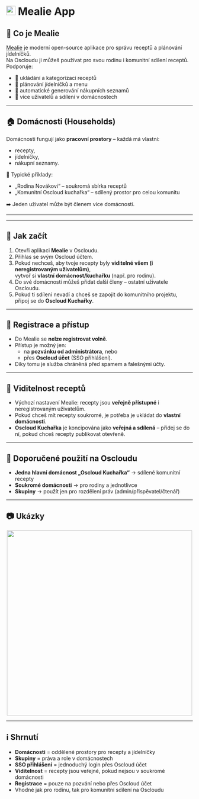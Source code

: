 # <img src="/img/mealie-logo.png" width="25px"> Mealie App

## 📖 Co je Mealie

[Mealie](https://mealie.io/) je moderní open-source aplikace pro správu receptů a plánování jídelníčků.  
Na Oscloudu ji můžeš používat pro svou rodinu i komunitní sdílení receptů.  
Podporuje:

- 🥗 ukládání a kategorizaci receptů  
- 📅 plánování jídelníčků a menu  
- 🛒 automatické generování nákupních seznamů  
- 👥 více uživatelů a sdílení v domácnostech  

---

## 🏠 Domácnosti (Households)

Domácnosti fungují jako **pracovní prostory** – každá má vlastní:

- recepty,
- jídelníčky,
- nákupní seznamy.

🔹 Typické příklady:

- „Rodina Novákovi“ – soukromá sbírka receptů  
- „Komunitní Oscloud kuchařka“ – sdílený prostor pro celou komunitu  

➡️ Jeden uživatel může být členem více domácností.

---

---

## 🚀 Jak začít

1. Otevři aplikaci **Mealie** v Oscloudu.  
2. Přihlas se svým Oscloud účtem.  
3. Pokud nechceš, aby tvoje recepty byly **viditelné všem (i neregistrovaným uživatelům)**,  
   vytvoř si **vlastní domácnost/kuchařku** (např. pro rodinu).  
4. Do své domácnosti můžeš přidat další členy – ostatní uživatele Oscloudu.  
5. Pokud ti sdílení nevadí a chceš se zapojit do komunitního projektu, připoj se do **Oscloud Kuchařky**.  

---

## 🔐 Registrace a přístup

- Do Mealie se **nelze registrovat volně**.  
- Přístup je možný jen:
  - na **pozvánku od administrátora**, nebo  
  - přes **Oscloud účet** (SSO přihlášení).  
- Díky tomu je služba chráněná před spamem a falešnými účty.  

---

## 👀 Viditelnost receptů

- Výchozí nastavení Mealie: recepty jsou **veřejně přístupné** i neregistrovaným uživatelům.  
- Pokud chceš mít recepty soukromé, je potřeba je ukládat do **vlastní domácnosti**.  
- **Oscloud Kuchařka** je koncipována jako **veřejná a sdílená** – přidej se do ní, pokud chceš recepty publikovat otevřeně.  

---

## 📌 Doporučené použití na Oscloudu

- **Jedna hlavní domácnost „Oscloud Kuchařka“** → sdílené komunitní recepty  
- **Soukromé domácnosti** → pro rodiny a jednotlivce  
- **Skupiny** → použít jen pro rozdělení práv (admin/přispěvatel/čtenář)  

---

## 📷 Ukázky

<center>
<img src="/img/kucharka_oscloud.png" class="shadow" width="500px">
</center>

---

## ℹ️ Shrnutí

- **Domácnosti** = oddělené prostory pro recepty a jídelníčky  
- **Skupiny** = práva a role v domácnostech  
- **SSO přihlášení** = jednoduchý login přes Oscloud účet  
- **Viditelnost** = recepty jsou veřejné, pokud nejsou v soukromé domácnosti  
- **Registrace** = pouze na pozvání nebo přes Oscloud účet  
- Vhodné jak pro rodinu, tak pro komunitní sdílení na Oscloudu  
